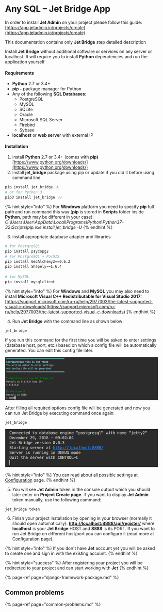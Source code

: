 # Any SQL – Jet Bridge App

In order to install **Jet Admin** on your project please follow this guide:  
[https://app.jetadmin.io/projects/create](https://app.jetadmin.io/projects/create)

This documentation contains only **Jet Bridge** step detailed description

Install **Jet Bridge** without additional software or services on any server or localhost. It will require you to install **Python** dependencies and run the application yourself.

#### Requirements

* **Python** 2.7 or 3.4+
* **pip -** package manager for Python
* Any of the following **SQL Databases**:
  * PostgreSQL 
  * MySQL 
  * SQLite 
  * Oracle 
  * Microsoft SQL Server 
  * Firebird 
  * Sybase
* **localhost** or **web server** with external IP

#### Installation

1. Install **Python** 2.7 or 3.4+ \(comes with **pip\)** [https://www.python.org/downloads/](https://www.python.org/downloads/)
2. Install **jet\_bridge** package using pip or update if you did it before using command line

```bash
pip install jet_bridge -U
# or for Python 3
pip3 install jet_bridge -U
```

{% hint style="info" %}
For **Windows** platform you need to specify **pip** full path and run command this way \(**pip** is stored in **Scripts** folder inside **Python**, path may be different in your case\):  
_C:\Users\User\AppData\Local\Programs\Python\Python37-32\Scripts\pip.exe install jet\_bridge -U_
{% endhint %}

3. Install appropriate database adapter and libraries

```bash
# for PostgreSQL
pip install psycopg2
# for PostgreSQL + PosGIS
pip install GeoAlchemy2==0.6.2
pip install Shapely==1.6.4

# for MySQL
pip install mysqlclient
```

{% hint style="info" %}
For **Windows** and **MySQL** you may also need to install **Microsoft Visual C++ Redistributable for Visual Studio 2017:**  
[https://support.microsoft.com/ru-ru/help/2977003/the-latest-supported-visual-c-downloads](https://support.microsoft.com/ru-ru/help/2977003/the-latest-supported-visual-c-downloads)
{% endhint %}

4. Run **Jet Bridge** with the command line as shown below:

```bash
jet_bridge 
```

If you run this command for the first time you will be asked to enter settings \(database host, port, etc.\) based on which a config file will be automatically generated. You can  edit this config file later.

![](../../.gitbook/assets/image%20%283%29.png)

After filling all required options config file will be generated and now you can run Jet Bridge by executing command once again:

```bash
jet_bridge 
```

![Result of running Jet Bridge](../../.gitbook/assets/image%20%2830%29.png)

{% hint style="info" %}
You can read about all possible settings at [Configuration](../configuration.md) page.
{% endhint %}

5. You will see **Jet Admin** token in the console output which you should later enter on **Project Create page**. If you want to display **Jet Admin** token manually, use the following command:

```text
jet_bridge token
```

6. Finish your project installation by opening in your browser \(normally it should open automatically\): [**http://localhost:8888/api/register/**](http://localhost:8888/api/register/) where **localhost** is your **Jet Bridge** HOST and **8888** is its PORT. If you want to run Jet Bridge on different host/port you can configure it \(read more at [Configuration](https://docs.jetadmin.io/getting-started/configuration) page\).

{% hint style="info" %}
If you don't have **Jet** account yet you will be asked to create one and sign in with the existing account.
{% endhint %}

{% hint style="success" %}
After registering your project you will be redirected to your project and can start working with **Jet**
{% endhint %}

{% page-ref page="django-framework-package.md" %}

## Common problems

{% page-ref page="common-problems.md" %}

